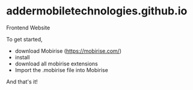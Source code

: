 # addermobiletechnologies.github.io
Frontend Website

To get started, 
 - download Mobirise (https://mobirise.com/)
 - install
 - download all mobirise extensions
 - Import the .mobirise file into Mobirise
 
 And that's it!
